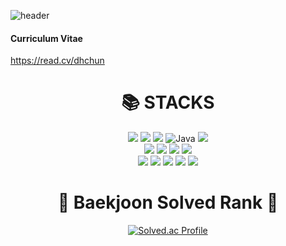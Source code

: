 ![header](https://capsule-render.vercel.app/api?type=wave&color=auto&height=300&section=header&text=capsule%20render&fontSize=90&text=welcome&desc=donghee's%20GitHub%20Profile)
<!--
**joey0919/joey0919** is a ✨ _special_ ✨ repository because its `README.md` (this file) appears on your GitHub profile.

Here are some ideas to get you started:

- 🔭 I’m currently working on ...
- 🌱 I’m currently learning ...
- 👯 I’m looking to collaborate on ...
- 🤔 I’m looking for help with ...
- 💬 Ask me about ...
- 📫 How to reach me: ...
- 😄 Pronouns: ...
- ⚡ Fun fact: ...
-->
<h4>Curriculum Vitae</h4>
<a href="https://read.cv/dhchun">https://read.cv/dhchun</a>

<div align=center><h1>📚 STACKS</h1></div>
<div align=center>
  <img src="https://img.shields.io/badge/html5-E34F26?style=for-the-badge&logo=html5&logoColor=white">
  <img src="https://img.shields.io/badge/css3-1572B6?style=for-the-badge&logo=css3&logoColor=white">
  <img src="https://img.shields.io/badge/javascript-F7DF1E?style=for-the-badge&logo=javascript&logoColor=white">
  <img alt="Java" src ="https://img.shields.io/badge/Java-007396.svg?&style=for-the-badge&logo=openjdk&logoColor=white"/>
  <img src="https://img.shields.io/badge/c-A8B9CC?style=for-the-badge&logo=c&logoColor=white">
  <br>
  <img src="https://img.shields.io/badge/python-3776AB?style=for-the-badge&logo=python&logoColor=white">
  <img src="https://img.shields.io/badge/react-61DAFB?style=for-the-badge&logo=react&logoColor=white">
  <img src="https://img.shields.io/badge/spring-6DB33F?style=for-the-badge&logo=spring&logoColor=white">
  <img src="https://img.shields.io/badge/springboot-6DB33F?style=for-the-badge&logo=springboot&logoColor=white">
  </br>
  <img src="https://img.shields.io/badge/postgresql-4169E1?style=for-the-badge&logo=postgresql&logoColor=white">
  <img src="https://img.shields.io/badge/oracle-F80000?style=for-the-badge&logo=oracle&logoColor=white">
  <img src="https://img.shields.io/badge/mysql-4479A1?style=for-the-badge&logo=mysql&logoColor=white">
  <img src="https://img.shields.io/badge/git-F05032?style=for-the-badge&logo=git&logoColor=white">
  <img src="https://img.shields.io/badge/svn-F05032?style=for-the-badge&logo=svn&logoColor=white">
</div>

<div align=center><h1>🏅 Baekjoon Solved Rank 🏅</h1></div>
<div align=center>
  
  [![Solved.ac Profile](http://mazassumnida.wtf/api/v2/generate_badge?boj=0919dh)](https://solved.ac/0919dh/)
  
</div>

